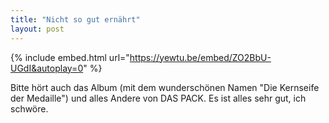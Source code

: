 ```yaml
---
title: "Nicht so gut ernährt"
layout: post
---
```


{% include embed.html url="https://yewtu.be/embed/ZO2BbU-UGdI&autoplay=0" %}

Bitte hört auch das Album (mit dem wunderschönen Namen "Die Kernseife der Medaille") und alles Andere von DAS PACK. Es ist alles sehr gut, ich schwöre.